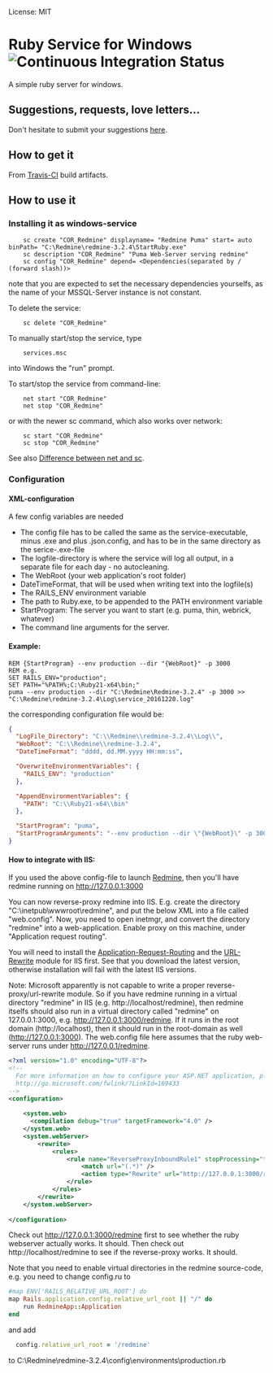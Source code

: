 
License: MIT


# Ruby Service for Windows   ![Continuous Integration Status](https://travis-ci.org/ststeiger/RubyService.svg?branch=master)

A simple ruby server for windows. 


## Suggestions, requests, love letters...

Don't hesitate to submit your suggestions [here](https://github.com/ststeiger/RubyService/issues).

## How to get it

From [Travis-CI](https://travis-ci.org/ststeiger/RubyService/builds) build artifacts.

## How to use it


### Installing it as windows-service
```dos
    sc create "COR_Redmine" displayname= "Redmine Puma" start= auto binPath= "C:\Redmine\redmine-3.2.4\StartRuby.exe"
    sc description "COR_Redmine" "Puma Web-Server serving redmine"
    sc config "COR_Redmine" depend= <Dependencies(separated by / (forward slash))>
```
note that you are expected to set the necessary dependencies yourselfs, as the name of your MSSQL-Server instance is not constant. 


To delete the service:
```dos
    sc delete "COR_Redmine"
```

To manually start/stop the service, type 
```dos
    services.msc
```
into Windows the "run" prompt. 


To start/stop the service from command-line: 
```dos
    net start "COR_Redmine"
	net stop "COR_Redmine"
```

or with the newer sc command, which also works over network: 
```dos
    sc start "COR_Redmine"
	sc stop "COR_Redmine"
```

See also [Difference between net and sc](http://superuser.com/questions/315166/net-start-service-and-sc-start-what-is-the-difference).




### Configuration

#### XML-configuration

A few config variables are needed
*  The config file has to be called the same as the service-executable, minus .exe and plus .json.config, and has to be in the same directory as the serice-.exe-file
*  The logfile-directory is where the service will log all output, in a separate file for each day - no autocleaning.
*  The WebRoot (your web application's root folder)
*  DateTimeFormat, that will be used when writing text into the logfile(s) 
*  The RAILS_ENV environment variable
*  The path to Ruby.exe, to be appended to the PATH environment variable 
*  StartProgram: The server you want to start (e.g. puma, thin, webrick, whatever)
*  The command line arguments for the server.


#### Example: 
```dos
REM {StartProgram} --env production --dir "{WebRoot}" -p 3000
REM e.g. 
SET RAILS_ENV="production";
SET PATH="%PATH%;C:\Ruby21-x64\bin;"
puma --env production --dir "C:\Redmine\Redmine-3.2.4" -p 3000 >> "C:\Redmine\redmine-3.2.4\Log\service_20161220.log"
```

the corresponding configuration file would be: 

```json
{
  "LogFile_Directory": "C:\\Redmine\\redmine-3.2.4\\Log\\",
  "WebRoot": "C:\\Redmine\\redmine-3.2.4",
  "DateTimeFormat": "dddd, dd.MM.yyyy HH:mm:ss",

  "OverwriteEnvironmentVariables": {
    "RAILS_ENV": "production"
  },

  "AppendEnvironmentVariables": {
    "PATH": "C:\\Ruby21-x64\\bin"
  },

  "StartProgram": "puma",
  "StartProgramArguments": "--env production --dir \"{WebRoot}\" -p 3000"
}

```


#### How to integrate with IIS: 
If you used the above config-file to launch [Redmine](http://redmine.org), then you'll have redmine running on
http://127.0.0.1:3000

You can now reverse-proxy redmine into IIS. 
E.g. create the directory "C:\inetpub\wwwroot\redmine", and put the below XML into a file called "web.config". 
Now, you need to open inetmgr, and convert the directory "redmine" into a web-application. 
Enable proxy on this machine, under "Application request routing". 

You will need to install the [Application-Request-Routing](http://go.microsoft.com/fwlink/?LinkID=615136) 
and the [URL-Rewrite](https://www.microsoft.com/en-us/download/details.aspx?id=47337) module for IIS first. 
See that you download the latest version, otherwise installation will fail with the latest IIS versions. 





Note: 
Microsoft apparently is not capable to write a proper reverse-proxy/url-rewrite module. 
So if you have redmine running in a virtual directory "redmine" in IIS (e.g. http://localhost/redmine), 
then redmine itselfs should also run in a virtual directory called "redmine" on 127.0.0.1:3000, e.g. http://127.0.0.1:3000/redmine. 
If it runs in the root domain (http://localhost), then it should run in the root-domain as well (http://127.0.0.1:3000). 
The web.config file here assumes that the ruby web-server runs under http://127.0.0.1/redmine.


```xml
<?xml version="1.0" encoding="UTF-8"?>
<!--
  For more information on how to configure your ASP.NET application, please visit
  http://go.microsoft.com/fwlink/?LinkId=169433
-->
<configuration>
  
    <system.web>
      <compilation debug="true" targetFramework="4.0" />
    </system.web>
    <system.webServer>
        <rewrite>
            <rules>
                <rule name="ReverseProxyInboundRule1" stopProcessing="true">
                    <match url="(.*)" />
                    <action type="Rewrite" url="http://127.0.0.1:3000/redmine/{R:1}" />
                </rule>
            </rules>
        </rewrite>
    </system.webServer>
    
</configuration>
```
Check out http://127.0.0.1:3000/redmine first to see whether the ruby webserver actually works. 
It should. 
Then check out http://localhost/redmine to see if the reverse-proxy works. 
It should. 


Note that you need to enable virtual directories in the redmine source-code, e.g. you need to change config.ru to 
```ruby
#map ENV['RAILS_RELATIVE_URL_ROOT'] do
map Rails.application.config.relative_url_root || "/" do
    run RedmineApp::Application
end
```

and add 
```ruby
  config.relative_url_root = '/redmine'
```
to 
C:\Redmine\redmine-3.2.4\config\environments\production.rb
